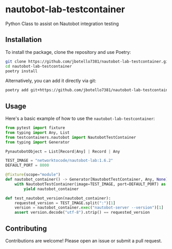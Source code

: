 # nautobot-lab-testcontainer
Python Class to assist on Nautobot integration testing

## Installation

To install the package, clone the repository and use Poetry:

```bash
git clone https://github.com/jbotello7381/nautobot-lab-testcontainer.git
cd nautobot-lab-testcontainer
poetry install
```

Alternatively, you can add it directly via git:

```bash
poetry add git+https://github.com/jbotello7381/nautobot-lab-testcontainer.git
```

## Usage

Here's a basic example of how to use the `nautobot-lab-testcontainer`:

```python
from pytest import fixture
from typing import Any, List
from testcontainers.nautobot import NautobotTestContainer
from typing import Generator

PynautobotObject = List[Record|Any] | Record | Any

TEST_IMAGE = "networktocode/nautobot-lab:1.6.2"
DEFAULT_PORT = 8000

@fixture(scope="module")
def nautobot_container() -> Generator[NautobotTestContainer, Any, None]:
    with NautobotTestContainer(image=TEST_IMAGE, port=DEFAULT_PORT) as nautobot_container:
        yield nautobot_container

def test_nautobot_version(nautobot_container):
    requested_version = TEST_IMAGE.split(":")[1]
    version = nautobot_container.exec("nautobot-server --version")[1]
    assert version.decode("utf-8").strip() == requested_version
```

## Contributing

Contributions are welcome! Please open an issue or submit a pull request.

